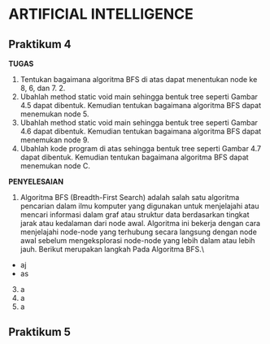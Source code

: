 # ARTIFICIAL INTELLIGENCE
## Praktikum 4
**TUGAS**
1. Tentukan bagaimana algoritma BFS di atas dapat menentukan node ke 8, 6, dan 7. 2.
2. Ubahlah method static void main sehingga bentuk tree seperti Gambar 4.5 dapat
dibentuk. Kemudian tentukan bagaimana algoritma BFS dapat menemukan node 5.
3. Ubahlah method static void main sehingga bentuk tree seperti Gambar 4.6 dapat
dibentuk. Kemudian tentukan bagaimana algoritma BFS dapat menemukan node 9.
4. Ubahlah kode program di atas sehingga bentuk tree seperti Gambar 4.7 dapat dibentuk.
Kemudian tentukan bagaimana algoritma BFS dapat menemukan node C.

**PENYELESAIAN**
1. Algoritma BFS (Breadth-First Search) adalah salah satu algoritma pencarian dalam
ilmu komputer yang digunakan untuk menjelajahi atau mencari informasi dalam graf
atau struktur data berdasarkan tingkat jarak atau kedalaman dari node awal. Algoritma
ini bekerja dengan cara menjelajahi node-node yang terhubung secara langsung dengan
node awal sebelum mengeksplorasi node-node yang lebih dalam atau lebih jauh.
Berikut merupakan langkah Pada Algoritma BFS.\
* aj
* as
3. a
4. a
5. a

## Praktikum 5
